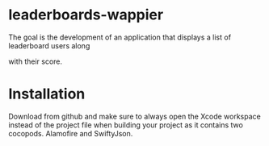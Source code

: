 # leaderboards-wappier

The goal is the development of an application that displays a list of leaderboard users along

with their score.

# Installation

Download from github and make sure to always open the Xcode workspace
instead of the project file when building your project as it contains
two cocopods. Alamofire and SwiftyJson.
